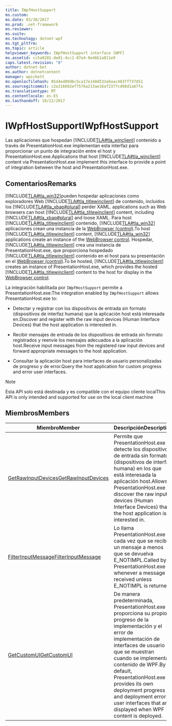 ```yaml
---
title: IWpfHostSupport
ms.custom: 
ms.date: 03/30/2017
ms.prod: .net-framework
ms.reviewer: 
ms.suite: 
ms.technology: dotnet-wpf
ms.tgt_pltfrm: 
ms.topic: article
helpviewer_keywords: IWpfHostSupport interface [WPF]
ms.assetid: cc5a0281-de81-4cc1-87e4-0e46b1a811e9
caps.latest.revision: "8"
author: dotnet-bot
ms.author: dotnetcontent
manager: wpickett
ms.openlocfilehash: 85d4ed09d6c5ca17e148d531e6aac483ff737d51
ms.sourcegitcommit: c2e216692ef7576a213ae16af2377cd98d1a67fa
ms.translationtype: MT
ms.contentlocale: es-ES
ms.lasthandoff: 10/22/2017
---
```

# <a name="iwpfhostsupport"></a><span data-ttu-id="de2d0-102">IWpfHostSupport</span><span class="sxs-lookup"><span data-stu-id="de2d0-102">IWpfHostSupport</span></span>
<span data-ttu-id="de2d0-103">Las aplicaciones que hospedan [!INCLUDE[TLA#tla_winclient](../../../../includes/tlasharptla-winclient-md.md)] contenido a través de PresentationHost.exe implementan esta interfaz para proporcionar un punto de integración entre el host y PresentationHost.exe.</span><span class="sxs-lookup"><span data-stu-id="de2d0-103">Applications that host [!INCLUDE[TLA#tla_winclient](../../../../includes/tlasharptla-winclient-md.md)] content via PresentationHost.exe implement this interface to provide a point of integration between the host and PresentationHost.exe.</span></span>  
  
## <a name="remarks"></a><span data-ttu-id="de2d0-104">Comentarios</span><span class="sxs-lookup"><span data-stu-id="de2d0-104">Remarks</span></span>  
 [!INCLUDE[TLA#tla_win32](../../../../includes/tlasharptla-win32-md.md)]<span data-ttu-id="de2d0-105">pueden hospedar aplicaciones como exploradores Web [!INCLUDE[TLA#tla_titlewinclient](../../../../includes/tlasharptla-titlewinclient-md.md)] de contenido, incluidos los [!INCLUDE[TLA#tla_xbap#plural](../../../../includes/tlasharptla-xbapsharpplural-md.md)] perder XAML.</span><span class="sxs-lookup"><span data-stu-id="de2d0-105"> applications such as Web browsers can host [!INCLUDE[TLA#tla_titlewinclient](../../../../includes/tlasharptla-titlewinclient-md.md)] content, including [!INCLUDE[TLA#tla_xbap#plural](../../../../includes/tlasharptla-xbapsharpplural-md.md)] and loose XAML.</span></span> <span data-ttu-id="de2d0-106">Para host [!INCLUDE[TLA#tla_titlewinclient](../../../../includes/tlasharptla-titlewinclient-md.md)] contenido, [!INCLUDE[TLA#tla_win32](../../../../includes/tlasharptla-win32-md.md)] aplicaciones crean una instancia de la [WebBrowser (control)](http://go.microsoft.com/fwlink/?LinkId=97911).</span><span class="sxs-lookup"><span data-stu-id="de2d0-106">To host [!INCLUDE[TLA#tla_titlewinclient](../../../../includes/tlasharptla-titlewinclient-md.md)] content, [!INCLUDE[TLA#tla_win32](../../../../includes/tlasharptla-win32-md.md)] applications create an instance of the [WebBrowser control](http://go.microsoft.com/fwlink/?LinkId=97911).</span></span> <span data-ttu-id="de2d0-107">Hospedar, [!INCLUDE[TLA#tla_titlewinclient](../../../../includes/tlasharptla-titlewinclient-md.md)] crea una instancia de PresentationHost.exe, que proporciona hospedado [!INCLUDE[TLA#tla_titlewinclient](../../../../includes/tlasharptla-titlewinclient-md.md)] contenido en el host para su presentación en el [WebBrowser (control)](http://go.microsoft.com/fwlink/?LinkId=97911).</span><span class="sxs-lookup"><span data-stu-id="de2d0-107">To be hosted, [!INCLUDE[TLA#tla_titlewinclient](../../../../includes/tlasharptla-titlewinclient-md.md)] creates an instance of PresentationHost.exe, which provides the hosted [!INCLUDE[TLA#tla_titlewinclient](../../../../includes/tlasharptla-titlewinclient-md.md)] content to the host for display in the [WebBrowser control](http://go.microsoft.com/fwlink/?LinkId=97911).</span></span>  
  
 <span data-ttu-id="de2d0-108">La integración habilitada por `IWpfHostSupport` permite a PresentationHost.exe:</span><span class="sxs-lookup"><span data-stu-id="de2d0-108">The integration enabled by `IWpfHostSupport` allows PresentationHost.exe to:</span></span>  
  
-   <span data-ttu-id="de2d0-109">Detectar y registrar con los dispositivos de entrada sin formato (dispositivos de interfaz humana) que la aplicación host está interesada en.</span><span class="sxs-lookup"><span data-stu-id="de2d0-109">Discover and register with the raw input devices (Human Interface Devices) that the host application is interested in.</span></span>  
  
-   <span data-ttu-id="de2d0-110">Recibir mensajes de entrada de los dispositivos de entrada sin formato registrados y reenvíe los mensajes adecuados a la aplicación host.</span><span class="sxs-lookup"><span data-stu-id="de2d0-110">Receive input messages from the registered raw input devices and forward appropriate messages to the host application.</span></span>  
  
-   <span data-ttu-id="de2d0-111">Consultar la aplicación host para interfaces de usuario personalizadas de progreso y de error.</span><span class="sxs-lookup"><span data-stu-id="de2d0-111">Query the host application for custom progress and error user interfaces.</span></span>  
  
> [!NOTE]
>  <span data-ttu-id="de2d0-112">Esta API solo está destinada y es compatible con el equipo cliente local</span><span class="sxs-lookup"><span data-stu-id="de2d0-112">This API is only intended and supported for use on the local client machine</span></span>  
  
## <a name="members"></a><span data-ttu-id="de2d0-113">Miembros</span><span class="sxs-lookup"><span data-stu-id="de2d0-113">Members</span></span>  
  
|<span data-ttu-id="de2d0-114">Miembro</span><span class="sxs-lookup"><span data-stu-id="de2d0-114">Member</span></span>|<span data-ttu-id="de2d0-115">Descripción</span><span class="sxs-lookup"><span data-stu-id="de2d0-115">Description</span></span>|  
|------------|-----------------|  
|[<span data-ttu-id="de2d0-116">GetRawInputDevices</span><span class="sxs-lookup"><span data-stu-id="de2d0-116">GetRawInputDevices</span></span>](../../../../docs/framework/wpf/app-development/getrawinputdevices.md)|<span data-ttu-id="de2d0-117">Permite que PresentationHost.exe detecte los dispositivos de entrada sin formato (dispositivos de interfaz humana) en los que está interesada la aplicación host.</span><span class="sxs-lookup"><span data-stu-id="de2d0-117">Allows PresentationHost.exe to discover the raw input devices (Human Interface Devices) that the host application is interested in.</span></span>|  
|[<span data-ttu-id="de2d0-118">FilterInputMessage</span><span class="sxs-lookup"><span data-stu-id="de2d0-118">FilterInputMessage</span></span>](../../../../docs/framework/wpf/app-development/filterinputmessage.md)|<span data-ttu-id="de2d0-119">Lo llama PresentationHost.exe cada vez que se recibe un mensaje a menos que se devuelva E_NOTIMPL.</span><span class="sxs-lookup"><span data-stu-id="de2d0-119">Called by PresentationHost.exe whenever a message is received unless E_NOTIMPL is returned.</span></span>|  
|[<span data-ttu-id="de2d0-120">GetCustomUI</span><span class="sxs-lookup"><span data-stu-id="de2d0-120">GetCustomUI</span></span>](../../../../docs/framework/wpf/app-development/getcustomui.md)|<span data-ttu-id="de2d0-121">De manera predeterminada, PresentationHost.exe proporciona su propio progreso de la implementación y el error de implementación de interfaces de usuario que se muestran cuando se implementa contenido de WPF.</span><span class="sxs-lookup"><span data-stu-id="de2d0-121">By default, PresentationHost.exe provides its own deployment progress and deployment error user interfaces that are displayed when WPF content is deployed.</span></span>|
